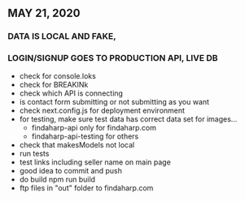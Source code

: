 ## MAY 21, 2020
### DATA IS LOCAL AND FAKE, 
### LOGIN/SIGNUP GOES TO PRODUCTION API, LIVE DB

- check for console.loks
- check for BREAKINk
- check which API is connecting
- is contact form submitting or not submitting as you want
- check next.config.js for deployment environment
- for testing, make sure test data has correct data set for images...
    - findaharp-api only for findaharp.com
    - findaharp-api-testing for others
- check that makesModels not local
- run tests
- test links including seller name on main page
- good idea to commit and push
- do build npm run build
- ftp files in "out" folder to findaharp.com